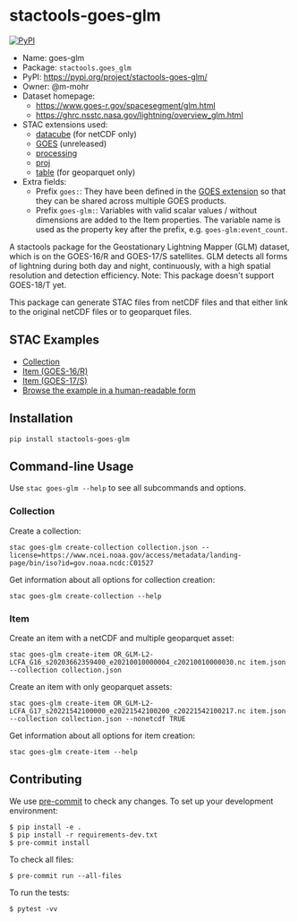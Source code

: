 # stactools-goes-glm

[![PyPI](https://img.shields.io/pypi/v/stactools-goes-glm)](https://pypi.org/project/stactools-goes-glm/)

- Name: goes-glm
- Package: `stactools.goes_glm`
- PyPI: <https://pypi.org/project/stactools-goes-glm/>
- Owner: @m-mohr
- Dataset homepage:
  - <https://www.goes-r.gov/spacesegment/glm.html>
  - <https://ghrc.nsstc.nasa.gov/lightning/overview_glm.html>
- STAC extensions used:
  - [datacube](https://github.com/stac-extensions/datacube/) (for netCDF only)
  - [GOES](https://github.com/stac-extensions/goes/) (unreleased)
  - [processing](https://github.com/stac-extensions/processing/)
  - [proj](https://github.com/stac-extensions/projection/)
  - [table](https://github.com/stac-extensions/table/) (for geoparquet only)
- Extra fields:
  - Prefix `goes:`: They have been defined in the [GOES extension](https://github.com/stac-extensions/goes/) so that they can be shared across multiple GOES products.
  - Prefix `goes-glm:`: Variables with valid scalar values / without dimensions are added to the Item properties. The variable name is used as the property key after the prefix, e.g. `goes-glm:event_count`.

A stactools package for the Geostationary Lightning Mapper (GLM) dataset, which is on the GOES-16/R and GOES-17/S satellites.
GLM detects all forms of lightning during both day and night, continuously, with a high spatial resolution and detection efficiency.
Note: This package doesn't support GOES-18/T yet.

This package can generate STAC files from netCDF files and that either link to the original netCDF files or
to geoparquet files.

## STAC Examples

- [Collection](examples/collection.json)
- [Item (GOES-16/R)](examples/item.json)
- [Item (GOES-17/S)](examples/item2.json)
- [Browse the example in a human-readable form](https://radiantearth.github.io/stac-browser/#/external/raw.githubusercontent.com/stactools-packages/goes-glm/main/examples/collection.json)

## Installation

```shell
pip install stactools-goes-glm
```

## Command-line Usage

Use `stac goes-glm --help` to see all subcommands and options.

### Collection

Create a collection:

```shell
stac goes-glm create-collection collection.json --license=https://www.ncei.noaa.gov/access/metadata/landing-page/bin/iso?id=gov.noaa.ncdc:C01527
```

Get information about all options for collection creation:

```shell
stac goes-glm create-collection --help
```

### Item

Create an item with a netCDF and multiple geoparquet asset:

```shell
stac goes-glm create-item OR_GLM-L2-LCFA_G16_s20203662359400_e20210010000004_c20210010000030.nc item.json --collection collection.json
```

Create an item with only geoparquet assets:

```shell
stac goes-glm create-item OR_GLM-L2-LCFA_G17_s20221542100000_e20221542100200_c20221542100217.nc item.json --collection collection.json --nonetcdf TRUE
```

Get information about all options for item creation:

```shell
stac goes-glm create-item --help
```

## Contributing

We use [pre-commit](https://pre-commit.com/) to check any changes.
To set up your development environment:

```shell
$ pip install -e .
$ pip install -r requirements-dev.txt
$ pre-commit install
```

To check all files:

```shell
$ pre-commit run --all-files
```

To run the tests:

```shell
$ pytest -vv
```
